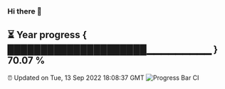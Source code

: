 ### Hi there 👋
⏳ Year progress { █████████████████████▁▁▁▁▁▁▁▁▁ } 70.07 %
---
⏰ Updated on Tue, 13 Sep 2022 18:08:37 GMT
![Progress Bar CI](https://github.com/Moyi321/Moyi321/workflows/Progress%20Bar%20CI/badge.svg)
